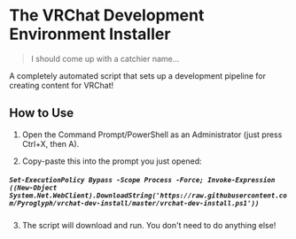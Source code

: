 # The VRChat Development Environment Installer
> I should come up with a catchier name...

A completely automated script that sets up a development pipeline for creating content for VRChat!

## How to Use
1. Open the Command Prompt/PowerShell as an Administrator (just press Ctrl+X, then A).

2. Copy-paste this into the prompt you just opened:

##### `Set-ExecutionPolicy Bypass -Scope Process -Force; Invoke-Expression ((New-Object System.Net.WebClient).DownloadString('https://raw.githubusercontent.com/Pyroglyph/vrchat-dev-install/master/vrchat-dev-install.ps1'))`

3. The script will download and run. You don't need to do anything else!
